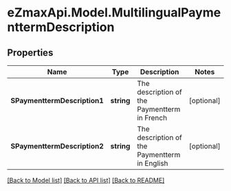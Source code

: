
# eZmaxApi.Model.MultilingualPaymenttermDescription

## Properties

Name | Type | Description | Notes
------------ | ------------- | ------------- | -------------
**SPaymenttermDescription1** | **string** | The description of the Paymentterm in French | [optional] 
**SPaymenttermDescription2** | **string** | The description of the Paymentterm in English | [optional] 

[[Back to Model list]](../README.md#documentation-for-models)
[[Back to API list]](../README.md#documentation-for-api-endpoints)
[[Back to README]](../README.md)

